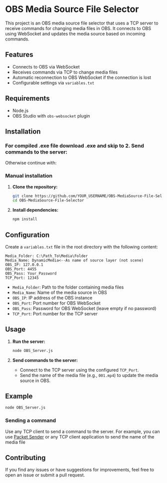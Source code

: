 # OBS Media Source File Selector

This project is an OBS media source file selector that uses a TCP server to receive commands for changing media files in OBS. It connects to OBS using WebSocket and updates the media source based on incoming commands.

## Features

- Connects to OBS via WebSocket
- Receives commands via TCP to change media files
- Automatic reconnection to OBS WebSocket if the connection is lost
- Configurable settings via `variables.txt`

## Requirements

- Node.js
- OBS Studio with `obs-websocket` plugin

## Installation

### For compiled .exe file download .exe and skip to 2. **Send commands to the server:**

Otherwise continue with:

### Manual installation
1. **Clone the repository:**

   ```sh
   git clone https://github.com/YOUR_USERNAME/OBS-MediaSource-File-Selector.git
   cd OBS-MediaSource-File-Selector
   ```

2. **Install dependencies:**
   ```sh
   npm install
   ```

## Configuration

Create a `variables.txt` file in the root directory with the following content:

```plaintext
Media_Folder: C:\Path_To\Media\Folder
Media_Name: DynamicMedia<--As name of source layer (not scene)
OBS_IP: 127.0.0.1
OBS_Port: 4455
OBS_Pass: Your_Password
TCP_Port: 12345 
```

- `Media_Folder`: Path to the folder containing media files
- `Media_Name`: Name of the media source in OBS
- `OBS_IP`: IP address of the OBS instance
- `OBS_Port`: Port number for OBS WebSocket
- `OBS_Pass`: Password for OBS WebSocket (leave empty if no password)
- `TCP_Port`: Port number for the TCP server

## Usage

1. **Run the server:**

   ```sh
   node OBS_Server.js
   ```

2. **Send commands to the server:**
   - Connect to the TCP server using the configured `TCP_Port`.
   - Send the name of the media file (e.g., `001.mp4`) to update the media source in OBS.

## Example

```sh
node OBS_Server.js
```

### Sending a command

Use any TCP client to send a command to the server. For example, you can use [Packet Sender](https://packetsender.com/download) or any TCP client application to send the name of the media file
## Contributing

If you find any issues or have suggestions for improvements, feel free to open an issue or submit a pull request.
